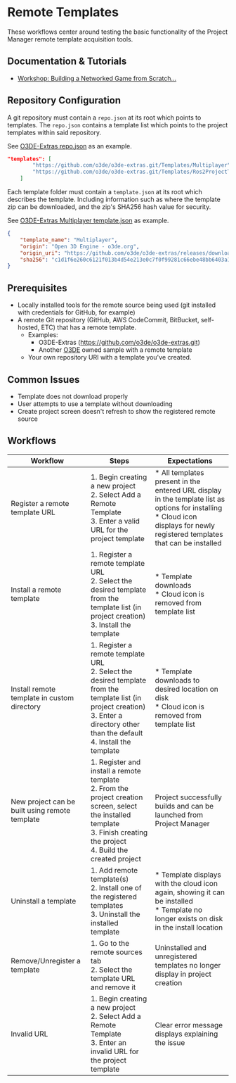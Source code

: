 # Remote Templates

These workflows center around testing the basic functionality of the Project Manager remote template acquisition tools.

## Documentation & Tutorials

* [Workshop: Building a Networked Game from Scratch...](https://youtu.be/4f4olmUo44k)

## Repository Configuration

A git repository must contain a `repo.json` at its root which points to templates. The `repo.json` contains a template 
list which points to the project templates within said repository.

See [O3DE-Extras repo.json](https://github.com/o3de/o3de-extras/blob/development/repo.json) as an example.
```json
"templates": [
        "https://github.com/o3de/o3de-extras.git/Templates/Multiplayer",
        "https://github.com/o3de/o3de-extras.git/Templates/Ros2ProjectTemplate"
    ]
```

Each template folder must contain a `template.json` at its root which describes the template. Including information such 
as where the template zip can be downloaded, and the zip's SHA256 hash value for security.

See [O3DE-Extras Multiplayer template.json](https://github.com/o3de/o3de-extras/blob/development/Templates/Multiplayer/template.json) as example.
```json
{
    "template_name": "Multiplayer",
    "origin": "Open 3D Engine - o3de.org",
    "origin_uri": "https://github.com/o3de/o3de-extras/releases/download/1.0/Template_Multiplayer-1.0.zip",
    "sha256": "c1d1f6e260c6121f013b4d54e213e0c7f0f99281c66ebe48bb6403a1180ee444"
}
```

## Prerequisites

* Locally installed tools for the remote source being used (git installed with credentials for GitHub, for example)
* A remote Git repository (GitHub, AWS CodeCommit, BitBucket, self-hosted, ETC) that has a remote template.
    * Examples:
       * O3DE-Extras (https://github.com/o3de/o3de-extras.git)
       * Another [O3DE](https://github.com/o3de) owned sample with a remote template
    * Your own repository URI with a template you've created.

## Common Issues

*   Template does not download properly
*   User attempts to use a template without downloading
*   Create project screen doesn't refresh to show the registered remote source

## Workflows

| Workflow                                       | Steps                                                                                                                                                                                          | Expectations                                                                                                                                                                        |
|------------------------------------------------|------------------------------------------------------------------------------------------------------------------------------------------------------------------------------------------------|-------------------------------------------------------------------------------------------------------------------------------------------------------------------------------------|
| Register a remote template URL                 | 1.  Begin creating a new project<br>2.  Select Add a Remote Template<br>3.  Enter a valid URL for the project template                                                                         | *   All templates present in the entered URL display in the template list as options for installing<br>*   Cloud icon displays for newly registered templates that can be installed |
| Install a remote template                      | 1.  Register a remote template URL<br>2.  Select the desired template from the template list (in project creation)<br>3.  Install the template                                                 | *   Template downloads<br>*   Cloud icon is removed from template list                                                                                                              |
| Install remote template in custom directory    | 1.  Register a remote template URL<br>2.  Select the desired template from the template list (in project creation)<br>3.  Enter a directory other than the default<br>4.  Install the template | *   Template downloads to desired location on disk<br>*   Cloud icon is removed from template list                                                                                  |
| New project can be built using remote template | 1.  Register and install a remote template<br>2.  From the project creation screen, select the installed template<br>3.  Finish creating the project<br>4.  Build the created project          | Project successfully builds and can be launched from Project Manager                                                                                                                |
| Uninstall a template                           | 1.  Add remote template(s)<br>2.  Install one of the registered templates<br>3.  Uninstall the installed template                                                                              | *   Template displays with the cloud icon again, showing it can be installed<br>*   Template no longer exists on disk in the install location                                       |
| Remove/Unregister a template                   | 1.  Go to the remote sources tab<br>2.  Select the template URL and remove it                                                                                                                  | Uninstalled and unregistered templates no longer display in project creation                                                                                                        |
| Invalid URL                                    | 1.  Begin creating a new project<br>2.  Select Add a Remote Template<br>3.  Enter an invalid URL for the project template                                                                      | Clear error message displays explaining the issue                                                                                                                                   |
